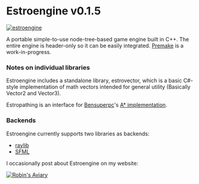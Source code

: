 # Estroengine v0.1.5
[![estroengine](https://robinsaviary.com/gifs/estroengine.gif)](https://blinkies.cafe/?s=0023-trans-pride)

A portable simple-to-use node-tree-based game engine built in C++.
The entire engine is header-only so it can be easily integrated.
[Premake](https://premake.github.io/) is a work-in-progress.

### Notes on individual libraries

Estroengine includes a standalone library, estrovector, which is a basic C#-style implementation of math vectors intended for general utility (Basically Vector2 and Vector3).

Estropathing is an interface for [Bensuperpc](https://github.com/bensuperpc)'s [A* implementation](https://github.com/bensuperpc/astar).

### Backends

Estroengine currently supports two libraries as backends:
* [raylib](https://www.raylib.com/)
* [SFML](https://www.sfml-dev.org/)


I occasionally post about Estroengine on my website:

[![Robin's Aviary](https://robinsaviary.com/robins-aviary.gif)](https://robinsaviary.com)
